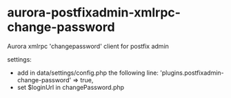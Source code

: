 # aurora-postfixadmin-xmlrpc-change-password
Aurora xmlrpc 'changepassword' client for postfix admin 

settings:
  - add in data/settings/config.php the following line:
      'plugins.postfixadmin-change-password' => true,
  - set $loginUrl in changePassword.php 
